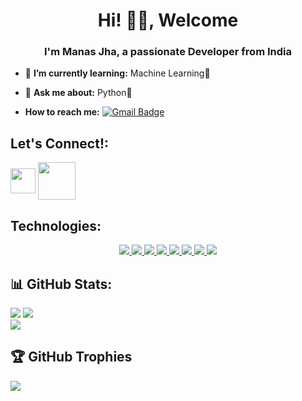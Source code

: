 <h1 align=center> Hi! 🙋‍♂️, Welcome </h1>
<h3 align=center>I'm Manas Jha, a passionate Developer from India</h3>

- 🌱 **I’m currently learning:** Machine Learning🧠

- 💬 **Ask me about:** Python🐍

- **How to reach me:** [![Gmail Badge](https://img.shields.io/badge/-jhamanas4532@gmail.com-c14438?style=flat-square&logo=Gmail&logoColor=white&link=mailto:jhamanas4532@gmail.com)](mailto:jhamanas4532@gmail.com)

## Let's Connect!: 
<a href="https://linkedin.com/in/humancoder01" target="blank"><img align="center" src="https://upload.wikimedia.org/wikipedia/commons/thumb/8/81/LinkedIn_icon.svg/2048px-LinkedIn_icon.svg.png" height="40" width="40" ></a>
<a href="https://twitter.com/manasjha0101" target="blank"><img align="center" src="https://img.freepik.com/free-vector/new-twitter-logo-x-icon-black-background_1017-45427.jpg?w=740&t=st=1709367618~exp=1709368218~hmac=2236f10e16af42dfc008a24a56d96308403673ce96799224c9a1532d55015615"  height="60" width="60"  /></a>

## Technologies:

<p align="center">
  <a href="https://en.wikipedia.org/wiki/C_(programming_language)">
    <img src="https://skillicons.dev/icons?i=c"/>
  </a>
    <a href="https://en.wikipedia.org/wiki/C%2B%2B">
    <img src="https://skillicons.dev/icons?i=cpp"/>
  </a>
    <a href="https://www.python.org/">
    <img src="https://skillicons.dev/icons?i=py"/>
  </a>
    <a href="https://developer.mozilla.org/en-US/docs/Web/JavaScript">
    <img src="https://skillicons.dev/icons?i=js"/>
  </a>
    <a href="https://developer.mozilla.org/en-US/docs/Web/HTML">
    <img src="https://skillicons.dev/icons?i=html"/>
  </a>
  <a href="https://developer.mozilla.org/en-US/docs/Web/CSS">
    <img src="https://skillicons.dev/icons?i=css"/>
  </a>
  <a href="https://www.mysql.com">
    <img src="https://skillicons.dev/icons?i=mysql"/>
  </a>
  <a href="https://www.postgresql.org/">
    <img src="https://skillicons.dev/icons?i=postgres"/>
  </a>
</p>



## 📊 GitHub Stats:
![](https://github-readme-stats.vercel.app/api?username=human-coder-mj&show=prs_merged,prs_merged_percentage,&theme=tokyonight&count_private=false) ![](https://github-readme-streak-stats.herokuapp.com/?user=human-coder-mj&theme=tokyonight&include_all_commits=true)<br/>
![](https://github-readme-stats.vercel.app/api/top-langs/?username=human-coder-mj&theme=tokyonight&count_private=false&layout=compact)

## 🏆 GitHub Trophies
![](https://github-profile-trophy.vercel.app/?username=human-coder-mj&theme=radical&no-frame=true&no-bg=true&margin-w=4)



